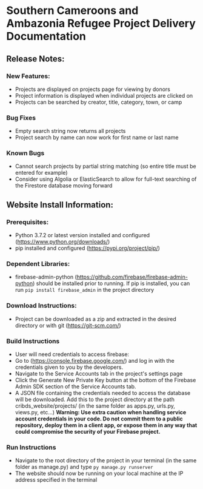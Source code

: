 # Southern Cameroons and Ambazonia Refugee Project Delivery Documentation

## Release Notes:
### New Features:
- Projects are displayed on projects page for viewing by donors
- Project information is displayed when individual projects are clicked on
- Projects can be searched by creator, title, category, town, or camp
### Bug Fixes
- Empty search string now returns all projects
- Project search by name can now work for first name or last name
### Known Bugs
- Cannot search projects by partial string matching (so entire title must be entered for example)
 - Consider using Algolia or ElasticSearch to allow for full-text searching of the Firestore database moving forward

## Website Install Information:
### Prerequisites:
- Python 3.7.2 or latest version installed and configured (https://www.python.org/downloads/)
- pip installed and configured (https://pypi.org/project/pip/)
### Dependent Libraries:
- firebase-admin-python (https://github.com/firebase/firebase-admin-python) should be installed prior to running. If pip is installed, you can run ```pip install firebase_admin``` in the project directory
### Download Instructions:
- Project can be downloaded as a zip and extracted in the desired directory or with git (https://git-scm.com/)
### Build Instructions
- User will need credentials to access firebase:
 - Go to (https://console.firebase.google.com/) and log in with the credentials given to you by the developers. 
 - Navigate to the Service Accounts tab in the project's settings page
 - Click the Generate New Private Key button at the bottom of the Firebase Admin SDK section of the Service Accounts tab.
 - A JSON file containing the credentials needed to access the database will be downloaded. Add this to the project directory at the path cribds_website/projects/ (in the same folder as apps.py, urls.py, views.py, etc...)
**Warning: Use extra caution when handling service account credentials in your code. Do not commit them to a public repository, deploy them in a client app, or expose them in any way that could compromise the security of your Firebase project.**
### Run Instructions
- Navigate to the root directory of the project in your terminal (in the same folder as manage.py) and type ```py manage.py runserver```
- The website should now be running on your local machine at the IP address specified in the terminal
